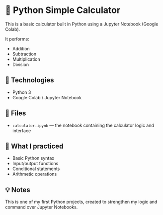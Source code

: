 # 🧮 Python Simple Calculator

This is a basic calculator built in Python using a Jupyter Notebook (Google Colab).

It performs:

- Addition
- Subtraction
- Multiplication
- Division

## 🚀 Technologies

- Python 3
- Google Colab / Jupyter Notebook

## 📂 Files

- `calculator.ipynb` — the notebook containing the calculator logic and interface

## 📌 What I practiced

- Basic Python syntax
- Input/output functions
- Conditional statements
- Arithmetic operations

## 💡 Notes

This is one of my first Python projects, created to strengthen my logic and command over Jupyter Notebooks.
